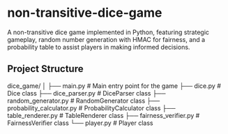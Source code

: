 # non-transitive-dice-game
A non-transitive dice game implemented in Python, featuring strategic gameplay, random number generation with HMAC for fairness, and a probability table to assist players in making informed decisions.

## Project Structure
dice_game/
│
├── main.py # Main entry point for the game
├── dice.py # Dice class
├── dice_parser.py # DiceParser class
├── random_generator.py # RandomGenerator class
├── probability_calculator.py # ProbabilityCalculator class
├── table_renderer.py # TableRenderer class
├── fairness_verifier.py # FairnessVerifier class
└── player.py # Player class